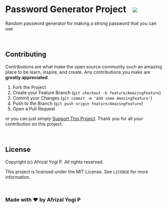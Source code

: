 <h1>Password Generator Project &nbsp <a href="https://choosealicense.com/licenses/mit/"><img src="https://img.shields.io/badge/License-MIT-blue.svg"/></a></h1>

Random password generator for making a strong password that you can use

<br/>

## Contributing
Contributions are what make the open source community such an amazing place to be learn, inspire, and create. Any contributions you make are **greatly appreciated**.

1. Fork the Project
2. Create your Feature Branch (`git checkout -b feature/AmazingFeature`)
3. Commit your Changes (`git commit -m 'Add some AmazingFeature'`)
4. Push to the Branch (`git push origin feature/AmazingFeature`)
5. Open a Pull Request

or you can just simply <a href="https://saweria.co/afrizalyogi" target="_blank">Support This Project</a>. 
Thank you for all your contribution on this project.

<br/>

## License
Copyright (c) Afrizal Yogi P. All rights reserved.

This project is licensed under the MIT License. See `LICENSE` for more information.

<br/>

### Made with ❤️ by Afrizal Yogi P
